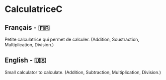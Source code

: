 # CalculatriceC

## Français - 🇫🇷

Petite calculatrice qui permet de calculer. (Addition, Soustraction, Multiplication, Division.)


## English - 🇺🇸

Small calculator to calculate. (Addition, Subtraction, Multiplication, Division.)